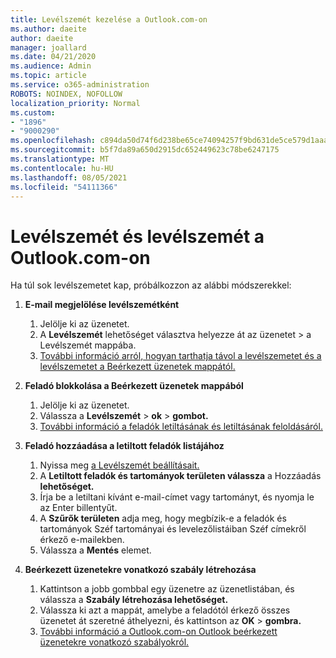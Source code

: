 ```yaml
---
title: Levélszemét kezelése a Outlook.com-on
ms.author: daeite
author: daeite
manager: joallard
ms.date: 04/21/2020
ms.audience: Admin
ms.topic: article
ms.service: o365-administration
ROBOTS: NOINDEX, NOFOLLOW
localization_priority: Normal
ms.custom:
- "1896"
- "9000290"
ms.openlocfilehash: c894da50d74f6d238be65ce74094257f9bd631de5ce579d1aaa511292c2523e6
ms.sourcegitcommit: b5f7da89a650d2915dc652449623c78be6247175
ms.translationtype: MT
ms.contentlocale: hu-HU
ms.lasthandoff: 08/05/2021
ms.locfileid: "54111366"
---
```

# <a name="spam-and-junk-email-in-outlookcom"></a>Levélszemét és levélszemét a Outlook.com-on

Ha túl sok levélszemetet kap, próbálkozzon az alábbi módszerekkel:

1. **E-mail megjelölése levélszemétként**
    1. Jelölje ki az üzenetet.
    1. A **Levélszemét** lehetőséget választva helyezze át az üzenetet  >   a Levélszemét mappába.
    1. [További információ arról, hogyan tarthatja távol a levélszemetet és a levélszemetet a Beérkezett üzenetek mappától.](https://support.office.com/article/a3ece97b-82f8-4a5e-9ac3-e92fa6427ae4?wt.mc_id=Office_Outlook_com_Alchemy)

1. **Feladó blokkolása a Beérkezett üzenetek mappából**
    1. Jelölje ki az üzenetet.
    1. Válassza a **Levélszemét**  >  **ok**  >  **gombot.**
    1. [További információ a feladók letiltásának és letiltásának feloldásáról.](https://support.office.com/article/afba1c94-77bb-4f50-8b85-057cf52f4d5e?wt.mc_id=Office_Outlook_com_Alchemy)

1. **Feladó hozzáadása a letiltott feladók listájához**
    1. Nyissa meg [a Levélszemét beállításait.](https://outlook.live.com/mail/options/mail/junkEmail/blockedSendersAndDomainsV2)
    1. A **Letiltott feladók és tartományok területen válassza** a Hozzáadás **lehetőséget.**
    1. Írja be a letiltani kívánt e-mail-címet vagy tartományt, és nyomja le az Enter billentyűt.
    1. A **Szűrők területen** adja meg, hogy megbízik-e a feladók és tartományok Széf tartományai és levelezőlistáiban Széf címekről érkező e-mailekben.
    1. Válassza a **Mentés** elemet.

1. **Beérkezett üzenetekre vonatkozó szabály létrehozása**
    1. Kattintson a jobb gombbal egy üzenetre az üzenetlistában, és válassza a **Szabály létrehozása lehetőséget.**
    1. Válassza ki azt a mappát, amelybe a feladótól érkező összes üzenetet át szeretné áthelyezni, és kattintson az **OK**  >  **gombra.**
    1. [További információ a Outlook.com-on Outlook beérkezett üzenetekre vonatkozó szabályokról.](https://support.office.com/article/4b094371-a5d7-49bd-8b1b-4e4896a7cc5d?wt.mc_id=Office_Outlook_com_Alchemy)
